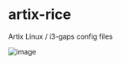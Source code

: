 # artix-rice

Artix Linux / i3-gaps config files

![image](https://user-images.githubusercontent.com/66037895/152566102-41d28847-10e5-42f1-96d1-856f5de6f032.png)

